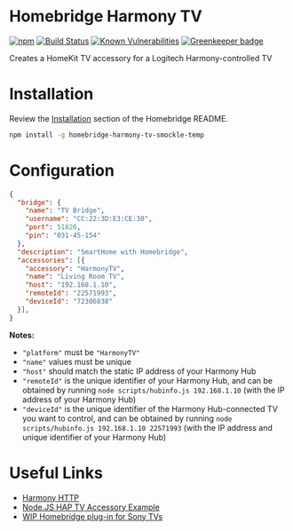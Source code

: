 # Homebridge Harmony TV

[![npm](https://img.shields.io/npm/v/homebridge-harmony-tv-smockle-temp.svg)](https://www.npmjs.com/package/homebridge-harmony-tv-smockle-temp)
[![Build Status](https://travis-ci.com/smockle/homebridge-harmony-tv.svg?branch=master)](https://travis-ci.com/smockle/homebridge-harmony-tv)
[![Known Vulnerabilities](https://snyk.io/test/github/smockle/homebridge-harmony-tv/badge.svg?targetFile=package.json)](https://snyk.io/test/github/smockle/homebridge-harmony-tv?targetFile=package.json)
[![Greenkeeper badge](https://badges.greenkeeper.io/smockle/homebridge-harmony-tv.svg)](https://greenkeeper.io/)

Creates a HomeKit TV accessory for a Logitech Harmony-controlled TV

# Installation

Review the [Installation](https://github.com/nfarina/homebridge#installation) section of the Homebridge README.

```Bash
npm install -g homebridge-harmony-tv-smockle-temp
```

# Configuration

```JSON
{
  "bridge": {
    "name": "TV Bridge",
    "username": "CC:22:3D:E3:CE:30",
    "port": 51826,
    "pin": "031-45-154"
  },
  "description": "SmartHome with Homebridge",
  "accessories": [{
    "accessory": "HarmonyTV",
    "name": "Living Room TV",
    "host": "192.168.1.10",
    "remoteId": "22571993",
    "deviceId": "72306838"
  }],
}
```

**Notes:**

- `"platform"` must be `"HarmonyTV"`
- `"name"` values must be unique
- `"host"` should match the static IP address of your Harmony Hub
- `"remoteId"` is the unique identifier of your Harmony Hub, and can be obtained by running `node scripts/hubinfo.js 192.168.1.10` (with the IP address of your Harmony Hub)
- `"deviceId"` is the unique identifier of the Harmony Hub-connected TV you want to control, and can be obtained by running `node scripts/hubinfo.js 192.168.1.10 22571993` (with the IP address and unique identifier of your Harmony Hub)

# Useful Links

- [Harmony HTTP](https://github.com/smockle/harmony-http)
- [Node.JS HAP TV Accessory Example](https://github.com/KhaosT/HAP-NodeJS/blob/master/accessories/TV_accessory.js)
- [WIP Homebridge plug-in for Sony TVs](https://github.com/arnif/homebridge-sony-television)
